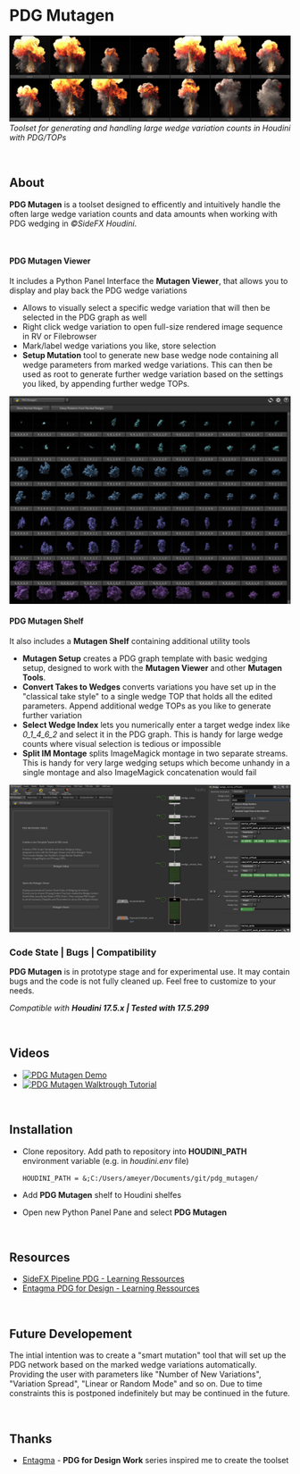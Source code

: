PDG Mutagen
==========================
![PDG Mutagen banner image](img/mutagen_cover.png)
*Toolset for generating and handling large wedge variation counts in Houdini with PDG/TOPs*

<br>

## About
**PDG Mutagen** is a toolset designed to efficently and intuitively handle the often large wedge variation counts and data amounts when working with PDG wedging in *©SideFX Houdini*.
 

<br>

#### PDG Mutagen Viewer

It includes a Python Panel Interface the **Mutagen Viewer**, that allows you to display and play back the PDG wedge variations
* Allows to visually select a specific wedge variation that will then be selected in the PDG graph as well
* Right click wedge variation to open full-size rendered image sequence in RV or Filebrowser
* Mark/label wedge variations you like, store selection
* **Setup Mutation** tool to generate new base wedge node containing all wedge parameters from marked wedge variations. This can then be used as root to generate further wedge variation based on the settings you liked, by appending further wedge TOPs.

<img src="./img/mutagen_viewer.png" alt="Mutagen Viewer" witdh="882px">


<br>

#### PDG Mutagen Shelf

It also includes a **Mutagen Shelf** containing additional utility tools


* **Mutagen Setup** creates a PDG graph template with basic wedging setup, designed to work with the **Mutagen Viewer** and other **Mutagen Tools**.
* **Convert Takes to Wedges** converts variations you have set up in the "classical take style" to a single wedge TOP that holds all the edited parameters. Append additional wedge TOPs as you like to generate further variation
* **Select Wedge Index** lets you numerically enter a target wedge index like *0_1_4_6_2* and select it in the PDG graph. This is handy for large wedge counts where visual selection is tedious or impossible
* **Split IM Montage** splits ImageMagick montage in two separate streams. This is handy for very large wedging setups which become unhandy in a single montage and also ImageMagick concatenation would fail

<img src="./img/mutagen_shelf_network.png" alt="Mutagen Shelf / PDG Graph" width="882px">

<br>

### Code State | Bugs | Compatibility
**PDG Mutagen** is in prototype stage and for experimental use.
It may contain bugs and the code is not fully cleaned up. Feel free to customize to your needs.

*Compatible with **Houdini 17.5.x | Tested with 17.5.299***

<br>

## Videos
* [![PDG Mutagen Demo](img/volumes.jpg)](https://www.youtube.com/watch?v=E8n6chN2Txw)
* [![PDG Mutagen Walktrough Tutorial](img/particles.jpg)](https://www.youtube.com/watch?v=_gdApm_QPjs)

<br>

## Installation
* Clone repository. Add path to repository into **HOUDINI_PATH** environment variable (e.g. in *houdini.env* file)
    ```
    HOUDINI_PATH = &;C:/Users/ameyer/Documents/git/pdg_mutagen/
    ```
* Add **PDG Mutagen** shelf to Houdini shelfes

* Open new Python Panel Pane and select **PDG Mutagen**

<br>

## Resources
* [SideFX Pipeline PDG  - Learning Ressources](https://www.sidefx.com/learn/pipeline-pdg/)
* [Entagma PDG for Design - Learning Ressources](https://www.sidefx.com/learn/collections/pdg-for-design/)

<br>

## Future Developement
The intial intention was to create a "smart mutation" tool that will set up the PDG network based on the marked wedge variations automatically.
Providing the user with parameters like "Number of New Variations", "Variation Spread", "Linear or Random Mode" and so on.
Due to time constraints this is postponed indefinitely but may be continued in the future.

<br>

## Thanks
* [Entagma](http://www.entagma.com/) - **PDG for Design Work** series inspired me to create the toolset